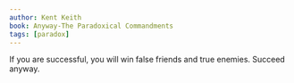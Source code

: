 ```yaml
---
author: Kent Keith
book: Anyway-The Paradoxical Commandments
tags: [paradox]
---
```

If you are successful, you will win false friends and true enemies. Succeed anyway.